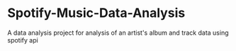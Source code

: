 # Spotify-Music-Data-Analysis
A data analysis project for analysis of an artist's album and track data using spotify api

